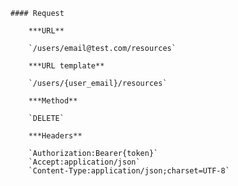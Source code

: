    #### Request

        ***URL**

        `/users/email@test.com/resources`

        ***URL template**

        `/users/{user_email}/resources`

        ***Method**

        `DELETE`

        ***Headers**

        `Authorization:Bearer{token}`
        `Accept:application/json`
        `Content-Type:application/json;charset=UTF-8`
